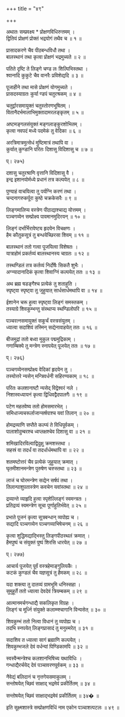 +++
title = "४९"

+++
  
अथातः सम्प्रवक्ष्य * प्रोक्षणविधिरुत्तमम् ।  
द्वितियं प्रोक्षणं प्रोक्तं भद्रयोगं तथैव च ॥ १ ॥   
  
प्रासादकरणे चैव पीठबन्धविधौ तथा ।  
बालस्थानं तथा कृत्वा प्रोक्षणं भद्रमुच्यते ॥ २ ॥  
  
पतिते दृष्टि ते लिङ्गे चण्ड लः शिल्पिभिस्तथा ।  
श्वानादि कुकुटे चैव वानरैः प्रविशेद्यदि ॥ ३ ॥  
  
पूजाहीने तथा मासे प्रोक्षणं योगमुच्यते ।  
प्रासदस्याग्रतः कुर्या ण्डपं चतुरश्रकम् ॥ ४ ॥  
  
चतुर्द्वारसमायुक्तं चतुस्तोरणभूषितम् ।  
वितानैदर्भमालाभिमुक्तादामरलङ्कृतम् ॥ ५ ॥  
  
अष्टमङ्गलसंयुक्तं मङ्गलाङ्कुरशोभितम् ।  
कृत्वा नवपदं मध्ये पदमेकं तु वेदिका ॥ ६ ॥   
  
अरत्रिमात्रमुत्सेधं मुष्टिमात्रं तथापि वा ।  
कुर्यात् कुण्डानि परितः दिशासु विदिशासु च ॥ ७ ॥  
  
प्। २७५)  
  
दशासु चतुरश्राणि वृत्तानि विदिशासु वै ।  
इन्द्र इशानयोर्मध्ये प्रधानं तत्र कल्पयेत् ॥ ८ ॥  
  
पुण्याहं वाचयित्वा तु पर्यग्नि करणं तथा ।  
चन्दनागरुकर्पूरा कुष्ठे चक्रकेसरैः ॥ ९ ॥  
  
लिङ्गमालिप्य वस्त्रेण पीठाद्याश्चाद्य योत्तमम् ।  
पञ्चगव्येन सम्प्रोक्ष्य पावमानमुदिरयन् ॥ १० ॥  
  
लिङ्गं दर्भार्भिरावेष्ट्य हृदयेन विचक्षणः ।  
हैम कौतुकसूत्रं तु बन्धयेच्छिरसा शिवम् ॥ ११ ॥  
  
बालस्थानं ततो गत्वा पूजयित्वा विशेषतः ।  
यात्राहोमं प्रकर्तव्यं बालस्थानस्य चाग्रतः ॥ १२ ॥  
  
तस्थण्डिलं तत्र कर्तव्यं निर्दोषैः सिकतै शुभैः ।  
अग्न्यादानादिकं कृत्वा शिवाग्निं कल्पयेत् ततः ॥ १३ ॥  
  
अथ ब्रह्म षडङ्गैश्च प्रत्येकं तु शताहुति ।  
स्पृष्ट्वा स्पृष्ट्वा तु जुहुयात् सार्धसार्धमथापि वा ॥ १४ ॥  
  
ईशानेन चरू हुत्वा स्पृष्ट्वा लिङ्गं समस्तकम् ।  
तस्याग्रे शिवकुम्भन्तु संस्थाप्य स्थण्डिलोपरि ॥ १५ ॥  
  
पञ्चरत्नसमायुक्तं सकूर्चं वस्त्रसंयुतम् ।  
ध्यात्वा सदाशिवं तस्मिन् सद्येनावाहयेत् ततः ॥ १६ ॥  
  
बीजमुद्रां ततो बध्वा मुकुल पद्ममुद्रिकाम् ।  
गणाम्बिक्ये तु मन्त्रेण स्नापयेत् पूजयेत् ततः ॥ १७ ॥  
  
प्। २७६)  
  
पञ्चगव्येनसम्प्रोक्ष्य वेदिकां हृदयेन तु ।  
तस्योत्तरे न्यसेन् मन्त्रिवर्धनी सहिरण्यकाम् ॥ १८ ॥  
  
परितः कलशानाष्टौ न्यसेद् विद्वेश्वरं नले ।  
निशास्वध्यायनं कृत्वा द्विधिवद्वैदपालगैः ॥ १९ ॥  
  
पटेण महतवेष्य ततो होमसमारभेत् ।  
समिधाज्यचरूर्लाजान्सर्षपाश्च यवां तिलान् ॥ २० ॥  
  
होमद्रव्याणि सप्तैते कल्प्यं ते विधिपूर्वकम् ।  
पालाशोदुम्बरश्च ध्वप्लक्षश्चेव दिशासु वा ॥ २१ ॥  
  
शमिखादिरविल्वाद्विदुक्षु क्रमशस्तथा ।  
सहस्रं वा तदर्धं वा तदर्धार्धमथापि वा ॥ २२ ॥  
  
शतमष्टोत्तरं चैव प्रत्येकं जुहुयात् क्रमात् ।  
घृतमीशानमन्त्रेण पुरुषेण चरुस्तथा ॥ २३ ॥  
  
लाजं च घोरमन्त्रेण सद्येन सर्षपं तथा ।  
तिलान्पाशुपतास्त्रेण कवचेन यवांस्तथा ॥ २४ ॥  
  
द्रव्यान्ते व्याहृदि हुत्वा स्पृशेल्लिङ्गं स्वमन्त्रतः ।  
प्रतिद्रव्यं स्वमन्त्रेण सूचा पूर्णाहुतिर्भवेत् ॥ २५ ॥  
  
प्रभाते पूजनं कृत्वा सूत्रबन्धान् व्यपोह्य च ।  
सद्यादि पञ्चगव्येन पञ्चगव्याभिषेचनम् ॥ २६ ॥  
  
कृत्वा शुद्धिमद्याद्भिस्तु लिङ्गपीठस्थलं क्रमात् ।  
हैमपुष्पं च संयुक्तं पुष्पं शिरसि धारयेत् ॥ २७ ॥  
  
प्। २७७)  
  
आचार्य पूजयेत् पूर्वं वस्त्रहेमाङ्गुलियकैः ।  
कटकं कुण्डलं चैव यज्ञसूत्रं तु हैमकम् ॥ २८ ॥  
  
यदा शक्त्या तु दातव्यं ग्रामभूमि धनिस्सहा ।  
सुमुहूर्ते ततो ध्यात्वा देवदेवं त्रियम्बकम् ॥ २९ ॥  
  
आत्मानमर्चगन्धाद्यै सकलिकृत विग्रहः ।  
लिङ्गं च मूर्ध्नि संयुक्ते कलाम्म्श्चागानि विन्यसेत् ॥ ३० ॥  
  
शिवकुम्भं ततो नित्वा विधानं तु व्यपोह्य च ।  
तदभि स्नपयेत् लिङ्गप्रासादं तु मनुस्मरेत् ॥ ३१ ॥  
  
सदाशिव त ध्यात्वा सागं ब्रह्माणि कल्पयेत् ।  
शिवकुम्भजले देवं वर्धन्यां पिण्डिकामपि ॥ ३२ ॥  
  
स्वस्वैन्मन्त्रेश्च कलशानभिषिच्य यथाविधिः ।  
गन्धाद्यैरर्चयेद् देवं पञ्चावरणपूर्वकम् ॥ ३३ ॥  
  
नैवेद्यं बलिदानं च नृत्तगेयसमाकुलम् ।  
सन्तोषयेत् च्छिवं साक्षाद् भद्रमेवं प्रकीर्तितम् ॥ ३४ ॥  
  
सन्तोषयेत् च्छिवं साक्षाद्भद्रमेवं प्रकीर्तितम् ॥ ३४� ॥  
  
इति सूक्ष्मशास्त्रे सम्प्रोक्षणविधिं नाम एकोन पञ्चाशत्पटलः ॥ ४९ ॥  
